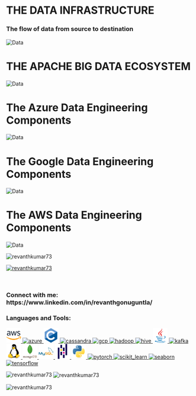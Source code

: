 <h1>THE DATA INFRASTRUCTURE</h1>
<h3><p>The flow of data from source to destination </p></h3>
<img src="https://drive.google.com/uc?export=view&id=15T1fV00tuukKGx84jgaS_wuYML94wARd" alt="Data" align="center" width="1200" height="500">
<h1>THE APACHE BIG DATA ECOSYSTEM</h1>
<img src="https://drive.google.com/uc?export=view&id=1gKT7UKFQyf4R-ZayDSxViENwbl4RlNRI" alt="Data" align="center" width="1200" height="500">
<h1>The Azure Data Engineering Components</h1>
<img src="https://drive.google.com/uc?export=view&id=1shYATfoP3HNelGiByaTZPoJKNIIMFlOC" alt="Data" align="center" width="1200" height="500">
<h1>The Google Data Engineering Components</h1>
<img src="https://drive.google.com/uc?export=view&id=12RsNqKU0M12I16ukCddU6Q2-QVIlGjxx" alt="Data" align="center" width="1200" height="500">
<h1>The AWS Data Engineering Components</h1>
<img src="https://drive.google.com/uc?export=view&id=1-udCiBrNaQBIyLa55IIn8jXkjFDIwhuW" alt="Data" align="center" width="1200" height="500">


<p align="left"> <img src="https://komarev.com/ghpvc/?username=revanthkumar73&label=Profile%20views&color=0e75b6&style=flat" alt="revanthkumar73" /> </p>

<p align="left"> <a href="https://github.com/ryo-ma/github-profile-trophy"><img src="https://github-profile-trophy.vercel.app/?username=revanthkumar73" alt="revanthkumar73" /></a> </p>

<p align="left"> <a href="https://twitter.com/" target="blank"><img src="https://img.shields.io/twitter/follow/?logo=twitter&style=for-the-badge" alt="" /></a> </p>

<h3 align="left">Connect with me: https://www.linkedin.com/in/revanthgonuguntla/</h3>
<p align="left">
</p>

<h3 align="left">Languages and Tools:</h3>
<p align="left"> <a href="https://aws.amazon.com" target="_blank" rel="noreferrer"> <img src="https://raw.githubusercontent.com/devicons/devicon/master/icons/amazonwebservices/amazonwebservices-original-wordmark.svg" alt="aws" width="40" height="40"/> </a> <a href="https://azure.microsoft.com/en-in/" target="_blank" rel="noreferrer"> <img src="https://www.vectorlogo.zone/logos/microsoft_azure/microsoft_azure-icon.svg" alt="azure" width="40" height="40"/> </a> <a href="https://www.cprogramming.com/" target="_blank" rel="noreferrer"> <img src="https://raw.githubusercontent.com/devicons/devicon/master/icons/c/c-original.svg" alt="c" width="40" height="40"/> </a> <a href="https://cassandra.apache.org/" target="_blank" rel="noreferrer"> <img src="https://www.vectorlogo.zone/logos/apache_cassandra/apache_cassandra-icon.svg" alt="cassandra" width="40" height="40"/> </a> <a href="https://cloud.google.com" target="_blank" rel="noreferrer"> <img src="https://www.vectorlogo.zone/logos/google_cloud/google_cloud-icon.svg" alt="gcp" width="40" height="40"/> </a> <a href="https://hadoop.apache.org/" target="_blank" rel="noreferrer"> <img src="https://www.vectorlogo.zone/logos/apache_hadoop/apache_hadoop-icon.svg" alt="hadoop" width="40" height="40"/> </a> <a href="https://hive.apache.org/" target="_blank" rel="noreferrer"> <img src="https://www.vectorlogo.zone/logos/apache_hive/apache_hive-icon.svg" alt="hive" width="40" height="40"/> </a> <a href="https://www.java.com" target="_blank" rel="noreferrer"> <img src="https://raw.githubusercontent.com/devicons/devicon/master/icons/java/java-original.svg" alt="java" width="40" height="40"/> </a> <a href="https://kafka.apache.org/" target="_blank" rel="noreferrer"> <img src="https://www.vectorlogo.zone/logos/apache_kafka/apache_kafka-icon.svg" alt="kafka" width="40" height="40"/> </a> <a href="https://www.linux.org/" target="_blank" rel="noreferrer"> <img src="https://raw.githubusercontent.com/devicons/devicon/master/icons/linux/linux-original.svg" alt="linux" width="40" height="40"/> </a> <a href="https://www.mongodb.com/" target="_blank" rel="noreferrer"> <img src="https://raw.githubusercontent.com/devicons/devicon/master/icons/mongodb/mongodb-original-wordmark.svg" alt="mongodb" width="40" height="40"/> </a> <a href="https://www.mysql.com/" target="_blank" rel="noreferrer"> <img src="https://raw.githubusercontent.com/devicons/devicon/master/icons/mysql/mysql-original-wordmark.svg" alt="mysql" width="40" height="40"/> </a> <a href="https://pandas.pydata.org/" target="_blank" rel="noreferrer"> <img src="https://raw.githubusercontent.com/devicons/devicon/2ae2a900d2f041da66e950e4d48052658d850630/icons/pandas/pandas-original.svg" alt="pandas" width="40" height="40"/> </a> <a href="https://www.python.org" target="_blank" rel="noreferrer"> <img src="https://raw.githubusercontent.com/devicons/devicon/master/icons/python/python-original.svg" alt="python" width="40" height="40"/> </a> <a href="https://pytorch.org/" target="_blank" rel="noreferrer"> <img src="https://www.vectorlogo.zone/logos/pytorch/pytorch-icon.svg" alt="pytorch" width="40" height="40"/> </a> <a href="https://scikit-learn.org/" target="_blank" rel="noreferrer"> <img src="https://upload.wikimedia.org/wikipedia/commons/0/05/Scikit_learn_logo_small.svg" alt="scikit_learn" width="40" height="40"/> </a> <a href="https://seaborn.pydata.org/" target="_blank" rel="noreferrer"> <img src="https://seaborn.pydata.org/_images/logo-mark-lightbg.svg" alt="seaborn" width="40" height="40"/> </a> <a href="https://www.tensorflow.org" target="_blank" rel="noreferrer"> <img src="https://www.vectorlogo.zone/logos/tensorflow/tensorflow-icon.svg" alt="tensorflow" width="40" height="40"/> </a> </p>

<p><img align="left" src="https://github-readme-stats.vercel.app/api/top-langs?username=revanthkumar73&show_icons=true&locale=en&layout=compact" alt="revanthkumar73" /></p>

<p>&nbsp;<img align="center" src="https://github-readme-stats.vercel.app/api?username=revanthkumar73&show_icons=true&locale=en" alt="revanthkumar73" /></p>

<p><img align="center" src="https://github-readme-streak-stats.herokuapp.com/?user=revanthkumar73&" alt="revanthkumar73" /></p>

